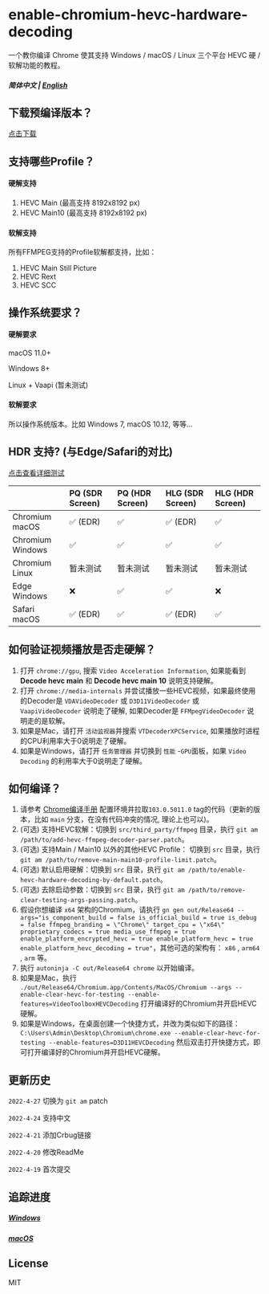 # enable-chromium-hevc-hardware-decoding

一个教你编译 Chrome 使其支持 Windows / macOS / Linux 三个平台 HEVC 硬 / 软解功能的教程。


##### 简体中文 | [English](./README.md)

## 下载预编译版本？

[点击下载](https://github.com/StaZhu/enable-chromium-hevc-hardware-decoding/releases/tag/103.0.5011.0)

## 支持哪些Profile？

#### 硬解支持

1. HEVC Main (最高支持 8192x8192 px)
2. HEVC Main10 (最高支持 8192x8192 px)

#### 软解支持

所有FFMPEG支持的Profile软解都支持，比如：

1. HEVC Main Still Picture
2. HEVC Rext
3. HEVC SCC

## 操作系统要求？

#### 硬解要求

macOS 11.0+

Windows 8+

Linux + Vaapi (暂未测试)

#### 软解要求

所以操作系统版本。比如 Windows 7, macOS 10.12, 等等...

## HDR 支持? (与Edge/Safari的对比) 

[点击查看详细测试](https://juejin.cn/post/7089795059737952287/#heading-41)

|                  | PQ (SDR Screen) | PQ (HDR Screen) | HLG (SDR Screen) | HLG (HDR Screen) |
| :-------------- | :------------- | :------------- | :-------------- | :-------------- |
|  Chromium macOS  |     ✅ (EDR)     |        ✅        |      ✅ (EDR)      |        ✅         |
| Chromium Windows |        ✅        |        ✅        |        ✅         |        ✅         |
|  Chromium Linux  |    暂未测试     |    暂未测试     |     暂未测试     |     暂未测试     |
|   Edge Windows   |        ❌        |        ✅        |        ✅         |        ❌         |
|   Safari macOS   |     ✅ (EDR)     |        ✅        |      ✅ (EDR)      |        ✅         |

## 如何验证视频播放是否走硬解？

1. 打开 `chrome://gpu`, 搜索 `Video Acceleration Information`, 如果能看到 **Decode hevc main**  和 **Decode hevc main 10** 说明支持硬解。
2. 打开 `chrome://media-internals` 并尝试播放一些HEVC视频，如果最终使用的Decoder是 `VDAVideoDecoder` 或 `D3D11VideoDecoder` 或 `VaapiVideoDecoder` 说明走了硬解, 如果Decoder是 `FFMpegVideoDecoder` 说明走的是软解。
3. 如果是Mac，请打开 `活动监视器`并搜索 `VTDecoderXPCService`, 如果播放时进程的CPU利用率大于0说明走了硬解。
4. 如果是Windows，请打开 `任务管理器` 并切换到 `性能` -`GPU`面板，如果 `Video Decoding` 的利用率大于0说明走了硬解。

## 如何编译？

1. 请参考 [Chrome编译手册](https://www.chromium.org/developers/how-tos/get-the-code/) 配置环境并拉取`103.0.5011.0` tag的代码（更新的版本，比如 `main` 分支，在没有代码冲突的情况, 理论上也可以)。
2. (可选) 支持HEVC软解：切换到 `src/third_party/ffmpeg` 目录，执行 `git am /path/to/add-hevc-ffmpeg-decoder-parser.patch`。
3. (可选) 支持Main / Main10 以外的其他HEVC Profile： 切换到 `src` 目录，执行 `git am /path/to/remove-main-main10-profile-limit.patch`。
4. (可选) 默认启用硬解：切换到 `src` 目录，执行 `git am /path/to/enable-hevc-hardware-decoding-by-default.patch`。
5. (可选) 去除启动参数：切换到 `src` 目录，执行 `git am /path/to/remove-clear-testing-args-passing.patch`。
6. 假设你想编译 `x64` 架构的Chromium，请执行 `gn gen out/Release64 --args="is_component_build = false is_official_build = true is_debug = false ffmpeg_branding = \"Chrome\" target_cpu = \"x64\" proprietary_codecs = true media_use_ffmpeg = true enable_platform_encrypted_hevc = true enable_platform_hevc = true enable_platform_hevc_decoding = true"`，其他可选的架构有： `x86` , `arm64` , `arm` 等。
7. 执行 `autoninja -C out/Release64 chrome` 以开始编译。
8. 如果是Mac，执行 `./out/Release64/Chromium.app/Contents/MacOS/Chromium --args --enable-clear-hevc-for-testing --enable-features=VideoToolboxHEVCDecoding` 打开编译好的Chromium并开启HEVC硬解。
9. 如果是Windows，在桌面创建一个快捷方式，并改为类似如下的路径： `C:\Users\Admin\Desktop\Chromium\chrome.exe --enable-clear-hevc-for-testing --enable-features=D3D11HEVCDecoding` 然后双击打开快捷方式，即可打开编译好的Chromium并开启HEVC硬解。

## 更新历史

`2022-4-27` 切换为 `git am` patch

`2022-4-24` 支持中文

`2022-4-21` 添加Crbug链接

`2022-4-20` 修改ReadMe

`2022-4-19` 首次提交

## 追踪进度

##### [Windows](https://crbug.com/1286132)

##### [macOS](https://crbug.com/1300444)

## License

MIT
